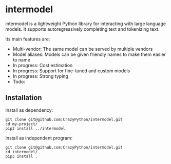 # intermodel

intermodel is a lightweight Python library for interacting with large language models. It supports autoregressively 
completing text and tokenizing text. 

Its main features are:
 - Multi-vendor: The same model can be served by multiple vendors
 - Model aliases: Models can be given friendly names to make them easier to name
 - In progress: Cost estimation
 - In progress: Support for fine-tuned and custom models
 - In progress: Strong typing
 - Todo: 
 
## Installation

Install as dependency:

```
git clone git@github.com:CrazyPython/intermodel.git
cd my-project/
pip3 install ../intermodel
```

Install as independent program:

```
git clone git@github.com:CrazyPython/intermodel.git
cd intermodel/
pip3 install .
```
